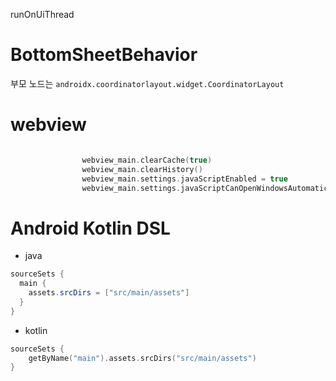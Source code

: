 runOnUiThread

# BottomSheetBehavior
부모 노드는
`androidx.coordinatorlayout.widget.CoordinatorLayout`

# webview
``` kotlin

                webview_main.clearCache(true)
                webview_main.clearHistory()
                webview_main.settings.javaScriptEnabled = true
                webview_main.settings.javaScriptCanOpenWindowsAutomatically = true
```

# Android Kotlin DSL

* java
``` java
sourceSets {
  main {
    assets.srcDirs = ["src/main/assets"]
  }
}
```

* kotlin
``` kotlin
sourceSets {
	getByName("main").assets.srcDirs("src/main/assets")
}
```
